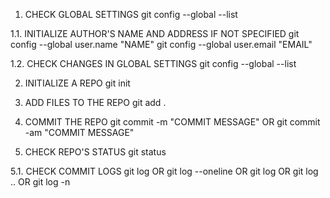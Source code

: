 1. CHECK GLOBAL SETTINGS
git config --global --list 

1.1. INITIALIZE AUTHOR'S NAME AND ADDRESS IF NOT SPECIFIED
git config --global user.name "NAME"
git config --global user.email "EMAIL"

1.2. CHECK CHANGES IN GLOBAL SETTINGS
git config --global --list

2. INITIALIZE A REPO
git init

3. ADD FILES TO THE REPO
git add .

4. COMMIT THE REPO
git commit -m "COMMIT MESSAGE"
OR
git commit -am "COMMIT MESSAGE"

5. CHECK REPO'S STATUS
git status

5.1. CHECK COMMIT LOGS
git log
OR
git log --oneline
OR
git log <file-name>
OR
git log <since>..<until>
OR
git log -n <limit>
